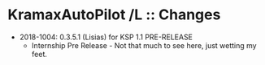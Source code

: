 # KramaxAutoPilot /L :: Changes

* 2018-1004: 0.3.5.1 (Lisias) for KSP 1.1 PRE-RELEASE
	+ Internship Pre Release - Not that much to see here, just wetting my feet.
